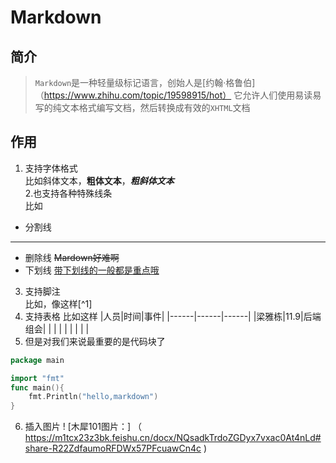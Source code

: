 # Markdown #
## 简介 ##
> `Markdown`是一种轻量级标记语言，创始人是[约翰·格鲁伯]（https://www.zhihu.com/topic/19598915/hot） 它允许人们使用易读易写的纯文本格式编写文档，然后转换成有效的`XHTML`文档
## 作用 ##
1. 支持字体格式  
比如斜体文本，**粗体文本**，___粗斜体文本___  
2.也支持各种特殊线条  
比如
* 分割线
***
* 删除线
~~Mardown好难啊~~
* 下划线
<u>带下划线的一般都是重点哦</u>
3.  支持脚注  
比如，像这样[^1]
4. 支持表格
比如这样
|人员|时间|事件|
|------|------|------|
|梁雅栋|11.9|后端组会|
|     |     |   |
|     |     |   |
5. 但是对我们来说最重要的是代码块了
```Go
package main

import "fmt"
func main(){
	fmt.Println("hello,markdown")
}
```
6. 插入图片
! [木犀101图片：] 
（ https://m1tcx23z3bk.feishu.cn/docx/NQsadkTrdoZGDyx7vxac0At4nLd#share-R22ZdfaumoRFDWx57PFcuawCn4c )
